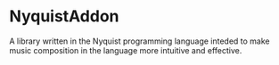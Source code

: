 # NyquistAddon
A library written in the Nyquist programming language inteded to make music composition in the language more intuitive and effective. 
